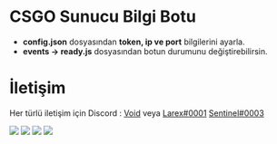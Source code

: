 # CSGO Sunucu Bilgi Botu

- **config.json** dosyasından **token, ip ve port** bilgilerini ayarla.
- **events -> ready.js** dosyasından botun durumunu değiştirebilirsin.

# İletişim

Her türlü iletişim için Discord : [Void](https://discord.gg/dcbot) veya [Larex#0001](https://discord.com/users/752910734748549161) [Sentinel#0003](https://discord.com/users/690954493675700485)


![](https://img.shields.io/github/stars/larexq/csgo-bot) ![](https://img.shields.io/github/forks/larexq/csgo-bot) ![](https://img.shields.io/github/v/tag/larexq/csgo-bot) ![](https://img.shields.io/github/issues/larexq/csgo-bot)
